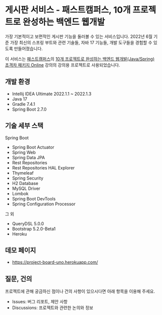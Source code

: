 # 게시판 서비스 - 패스트캠퍼스, 10개 프로젝트로 완성하는 백엔드 웹개발

가장 기본적이고 보편적인 게시판 기능을 둘러볼 수 있는 서비스입니다. 2022년 6월 기준 가장 최신의 스프링 부트와 관련 기술들, 자바 17 기능들, 개발 도구들을 경험할 수 있도록 만들어졌습니다.

이 서비스는 [패스트캠퍼스](https://fastcampus.co.kr/)의 [10개 프로젝트로 완성하는 백엔드 웹개발(Java/Spring) 초격차 패키지 Online](https://fastcampus.co.kr/dev_online_befinal) 강의의 강의용 프로젝트로 사용되었습니다.

## 개발 환경

* Intellij IDEA Ultimate 2022.1.1 ~ 2022.1.3
* Java 17
* Gradle 7.4.1
* Spring Boot 2.7.0

## 기술 세부 스택

Spring Boot

* Spring Boot Actuator
* Spring Web
* Spring Data JPA
* Rest Repositories
* Rest Repositories HAL Explorer
* Thymeleaf
* Spring Security
* H2 Database
* MySQL Driver
* Lombok
* Spring Boot DevTools
* Spring Configuration Processor

그 외

* QueryDSL 5.0.0
* Bootstrap 5.2.0-Beta1
* Heroku

## 데모 페이지

* https://project-board-uno.herokuapp.com/

## 질문, 건의

프로젝트에 관해 궁금하신 점이나 건의 사항이 있으시다면 아래 항목을 이용해 주세요.

* Issues: 버그 리포트, 제안 사항
* Discussions: 프로젝트와 관련한 논의와 정보
